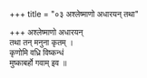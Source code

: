 +++
title = "०३ अश्लेष्माणो अधारयन् तथा"

+++
अश्लेष्माणो अधारयन्  
तथा तन् मनुना कृतम् ।  
कृणोमि वध्रि विष्कन्धं  
मुष्काबर्हो गवाम् इव ॥